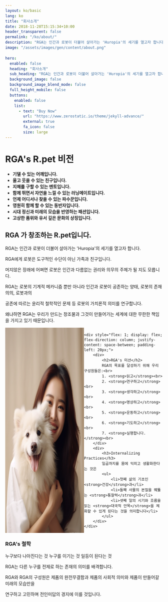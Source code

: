 ```yaml
---
layout: ko/basic
lang: ko
title: "회사소개"
date: 2018-11-28T15:15:34+10:00
header_transparent: false
permalink: "/ko/about/"
description: "RGA는 인간과 로봇이 더불어 살아가는 'Huropia'의 세기를 열고자 합니다.<br>RGA에게 로봇은 도구적인 수단이 아닌<br>가족과 친구입니다."
image: "/assets/images/gen/content/about.png"

hero:
  enabled: false
  heading: "회사소개"
  sub_heading: "RGA는 인간과 로봇이 더불어 살아가는 'Huropia'의 세기를 열고자 합니다.<br>RGA에게 로봇은 도구적인 수단이 아닌<br>가족과 친구입니다."
  background_image: false
  background_image_blend_mode: false
  full_height_mobile: false
  buttons:
    enabled: false
    list:
      - text: "Buy Now"
        url: "https://www.zerostatic.io/theme/jekyll-advance/"
        external: true
        fa_icon: false
        size: large
---
```



# RGA's R.pet 비전

- **기댈 수 있는 어깨입니다.**
- **울고 웃을 수 있는 친구입니다.**
- **지혜를 구할 수 있는 멘토입니다.**
- **함께 뛰면서 자연을 느낄 수 있는 러닝메이트입니다.**
- **언제 어디서나 찾을 수 있는 파수꾼입니다.**
- **영원히 함께 할 수 있는 동반자입니다.**
- **시대 정신과 미래의 모습을 반영하는 패션입니다.**
- **고상한 품위와 유서 깊은 문화의 상징입니다.**

## RGA 가 창조하는 R.pet입니다.

RGA는 인간과 로봇이 더불어 살아가는 'Huropia'의 세기를 열고자 합니다.

RGA에게 로봇은 도구적인 수단이 아닌 가족과 친구입니다.

머지않은 장래에 어쩌면 로봇은 인간과 다름없는 권리와 의무의 주체가 될 지도 모릅니다.

RGA는 로봇의 기계적 메카니즘 뿐만 아니라 인간과 로봇이 공존하는 양태, 로봇의 존재 의의, 로봇과의

공존에 따르는 윤리적 철학적인 문제 등 로봇의 가치론적 의미를 연구합니다.

왜냐하면 RGA는 우리가 만드는 창조물과 그것이 만들어가는 세계에 대한 무한한 책임을 가지고 있기 때문입니다.


<div style="display: flex; align-items: stretch;">
    <img src="/assets/images/gen/content/woman.png" alt="RGA's Image" style="flex: 0 0 auto; max-width: 50%; height: auto;"> 

    <div style="flex: 1; display: flex; flex-direction: column; justify-content: space-between; padding-left: 20px;">
        <div>
            <h2>RGA's 미션</h2>
            RGA의 목표를 달성하기 위해 우리 구성원들은:<br>
            1. <strong>읽고</strong><br>
            2. <strong>연구하고</strong><br>
            3. <strong>생각하고</strong><br>
            4. <strong>명상하고</strong><br>
            5. <strong>운동하고</strong><br>
            6. <strong>기도하고</strong><br>
            7. <strong>실행합니다.</strong><br>
        </div>
        <div>
            <h3>Internalizing Practices</h3>
            일곱까지를 몸에 익히고 생활화한다는 것은 
            <ul>
                <li>첫째 삶의 기초인 <strong>건강</strong>과</li>
                <li>둘째 사물의 본질을 꿰뚫는 <strong>통찰력</strong>과</li>
                <li>셋째 일의 시기와 흐름을 읽는 <strong>대국적 안목</strong>을 체화할 수 있게 된다는 것을 의미합니다</li>
            </ul>
        </div>
    </div>
</div>


### RGA's 철학

누구보다 나아진다는 것 누구를 이기는 것 일등이 된다는 것

RGA는 다른 누구를 전제로 하는 존재의 의미를 배격합니다.

RGA와 RGA의 구성원은 제품의 완전무결함과 제품의 사회적 의미와 제품이 만들어갈 미래의 모습만을

연구하고 고민하며 전인미답의 경지에 이를 것입니다.
